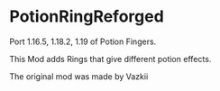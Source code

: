 # PotionRingReforged

Port 1.16.5, 1.18.2, 1.19 of Potion Fingers.

This Mod adds Rings that give different potion effects.

The original mod was made by Vazkii
